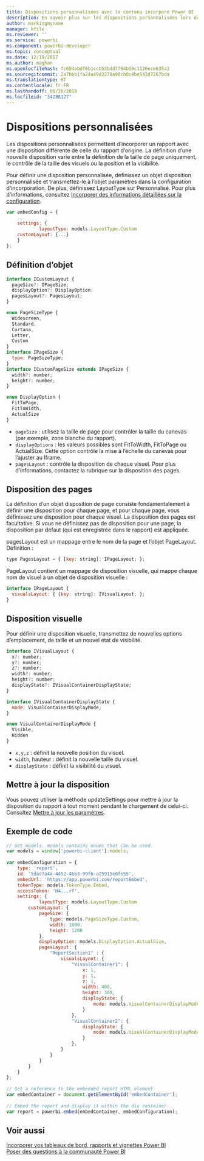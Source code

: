 ```yaml
---
title: Dispositions personnalisées avec le contenu incorporé Power BI
description: En savoir plus sur les dispositions personnalisées lors de l’incorporation de contenu Power BI dans votre application.
author: markingmyname
manager: kfile
ms.reviewer: ''
ms.service: powerbi
ms.component: powerbi-developer
ms.topic: conceptual
ms.date: 12/19/2017
ms.author: maghan
ms.openlocfilehash: fc684ebdf6b1ccb53bdd7794b19c1120ece635a3
ms.sourcegitcommit: 2a7bbb1fa24a49d2278a90cb0c4be543d7267bda
ms.translationtype: HT
ms.contentlocale: fr-FR
ms.lasthandoff: 06/26/2018
ms.locfileid: "34288127"
---
```

# <a name="custom-layouts"></a>Dispositions personnalisées


Les dispositions personnalisées permettent d’incorporer un rapport avec une disposition différente de celle du rapport d’origine. La définition d’une nouvelle disposition varie entre la définition de la taille de page uniquement, le contrôle de la taille des visuels ou la position et la visibilité.

Pour définir une disposition personnalisée, définissez un objet disposition personnalisée et transmettez-le à l’objet paramètres dans la configuration d’incorporation. De plus, définissez LayoutType sur Personnalisé. Pour plus d’informations, consultez [Incorporer des informations détaillées sur la configuration](https://github.com/Microsoft/PowerBI-JavaScript/wiki/Embed-Configuration-Details).

```javascript
var embedConfig = {
    ...
    settings: {
            layoutType: models.LayoutType.Custom
    customLayout: {...}
    }
};
```

## <a name="object-definition"></a>Définition d’objet

```javascript
interface ICustomLayout {
  pageSize?: IPageSize;
  displayOption?: DisplayOption;
  pagesLayout?: PagesLayout;
}

enum PageSizeType {
  Widescreen,
  Standard,
  Cortana,
  Letter,
  Custom
}
interface IPageSize {
  type: PageSizeType;
}
interface ICustomPageSize extends IPageSize {
  width?: number;
  height?: number;
}

enum DisplayOption {
  FitToPage,
  FitToWidth,
  ActualSize
}
```

- `pageSize` : utilisez la taille de page pour contrôler la taille du canevas (par exemple, zone blanche du rapport).
- `displayOptions` : les valeurs possibles sont FitToWidth, FitToPage ou ActualSize. Cette option contrôle la mise à l’échelle du canevas pour l’ajuster au Iframe.
- `pagesLayout` : contrôle la disposition de chaque visuel. Pour plus d’informations, contactez la rubrique sur la disposition des pages.

## <a name="pages-layout"></a>Disposition des pages

La définition d’un objet disposition de page consiste fondamentalement à définir une disposition pour chaque page, et pour chaque page, vous définissez une disposition pour chaque visuel.
La disposition des pages est facultative. Si vous ne définissez pas de disposition pour une page, la disposition par défaut (qui est enregistrée dans le rapport) est appliquée.

pagesLayout est un mappage entre le nom de la page et l’objet PageLayout. Définition :

```javascript
type PagesLayout = { [key: string]: IPageLayout; };
```

PageLayout contient un mappage de disposition visuelle, qui mappe chaque nom de visuel à un objet de disposition visuelle :

```javascript
interface IPageLayout {
  visualsLayout: { [key: string]: IVisualLayout; };
}
```

## <a name="visual-layout"></a>Disposition visuelle

Pour définir une disposition visuelle, transmettez de nouvelles options d’emplacement, de taille et un nouvel état de visibilité.

```javascript
interface IVisualLayout {
  x?: number;
  y?: number;
  z?: number;
  width?: number;
  height?: number;
  displayState?: IVisualContainerDisplayState;
}

interface IVisualContainerDisplayState {
  mode: VisualContainerDisplayMode;
}

enum VisualContainerDisplayMode {
  Visible,
  Hidden
}
```

- `x,y,z` : définit la nouvelle position du visuel.
- `width`, hauteur : définit la nouvelle taille du visuel.
- `displayState` : définit la visibilité du visuel.


## <a name="update-layout"></a>Mettre à jour la disposition

Vous pouvez utiliser la méthode updateSettings pour mettre à jour la disposition du rapport à tout moment pendant le chargement de celui-ci. Consultez [Mettre à jour les paramètres](https://github.com/Microsoft/PowerBI-JavaScript/wiki/Update-Settings).

## <a name="code-example"></a>Exemple de code

```javascript
// Get models. models contains enums that can be used.
var models = window['powerbi-client'].models;
    
var embedConfiguration = {
    type: 'report',
    id: '5dac7a4a-4452-46b3-99f6-a25915e0fe55',
    embedUrl: 'https://app.powerbi.com/reportEmbed',
    tokenType: models.TokenType.Embed,
    accessToken: 'H4...rf',
    settings: {
            layoutType: models.LayoutType.Custom
        customLayout: {
            pageSize: {
                type: models.PageSizeType.Custom,
                width: 1600,
                height: 1200
            },
            displayOption: models.DisplayOption.ActualSize,
            pagesLayout: {
                "ReportSection1" : {
                    visualsLayout: {
                        "VisualContainer1": {
                            x: 1,
                            y: 1,
                            z: 1,
                            width: 400,
                            height: 300,
                            displayState: {
                                mode: models.VisualContainerDisplayMode.Visible
                            }
                        },
                        "VisualContainer2": {
                            displayState: {
                                mode: models.VisualContainerDisplayMode.Hidden
                            }
                        },
                    }
                }
            }
        }
    }
};
     
// Get a reference to the embedded report HTML element
var embedContainer = document.getElementById('embedContainer');
 
// Embed the report and display it within the div container.
var report = powerbi.embed(embedContainer, embedConfiguration);

```


## <a name="see-also"></a>Voir aussi

[Incorporer vos tableaux de bord, rapports et vignettes Power BI](embedding-content.md)   
[Poser des questions à la communauté Power BI](https://community.powerbi.com/)

